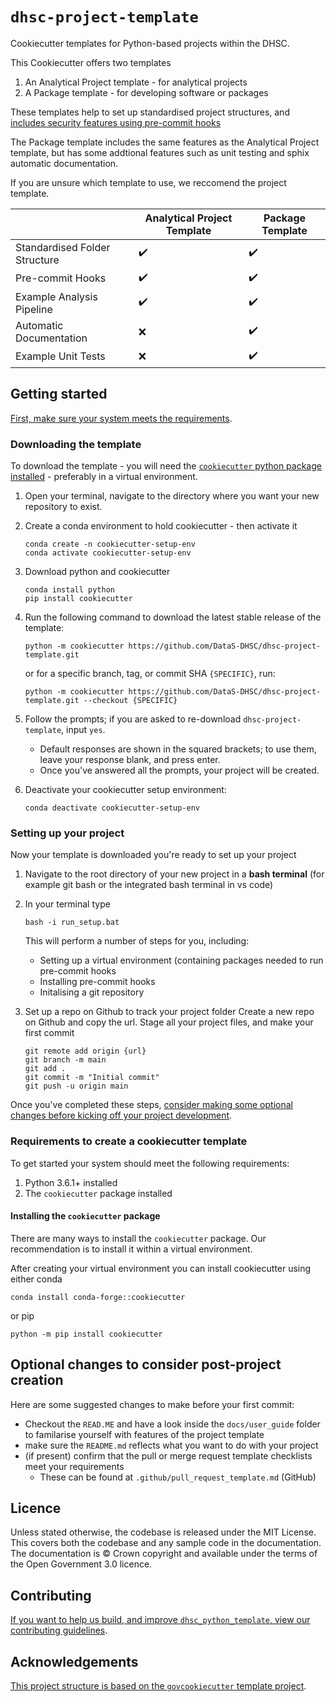 # `dhsc-project-template`

Cookiecutter templates for Python-based projects within
the DHSC.

This Cookiecutter offers two templates

1) An Analytical Project template - for analytical projects
2) A Package template - for developing software or packages

These templates help to set up standardised project structures, and [includes security
features using pre-commit hooks][docs-pre-commit]

The Package template includes the same features as the Analytical Project template, 
but has some addtional features such as unit testing and sphix automatic documentation.

If you are unsure which template to use, we reccomend the project template. 

|                               	| **Analytical Project Template** 	| **Package Template** 	|
|-------------------------------	|----------------------	|----------------------	|
| Standardised Folder Structure 	|   </center>:heavy_check_mark:</center>   |   </center>:heavy_check_mark:</center>   |
| Pre-commit Hooks              	|   :heavy_check_mark:   |   :heavy_check_mark:   |
| Example Analysis Pipeline     	|   :heavy_check_mark:   |   :heavy_check_mark:   |
| Automatic Documentation       	|         :x:            |   :heavy_check_mark:   |
| Example Unit Tests            	|         :x:            |   :heavy_check_mark:   |

## Getting started

[First, make sure your system meets the
requirements](#requirements-to-create-a-cookiecutter-template). 

### Downloading the template

To download the template - you will need the [`cookiecutter` python package installed](#requirements-to-create-a-cookiecutter-template) - preferably in a virtual environment. 

1. Open your terminal, navigate to the directory where you want your new repository to exist.
  
2. Create a conda environment to hold cookiecutter - then activate it
    ```shell
    conda create -n cookiecutter-setup-env
    conda activate cookiecutter-setup-env
    ```
     
3. Download python and cookiecutter
   ```shell
   conda install python
   pip install cookiecutter
   ```

4. Run the following command to download the latest stable release of the template:
   ```shell
   python -m cookiecutter https://github.com/DataS-DHSC/dhsc-project-template.git
   ```
   or for a specific branch, tag, or commit SHA `{SPECIFIC}`, run:
   ```shell
   python -m cookiecutter https://github.com/DataS-DHSC/dhsc-project-template.git --checkout {SPECIFIC}
   ```

5. Follow the prompts; if you are asked to re-download `dhsc-project-template`, input `yes`.
   - Default responses are shown in the squared brackets; to use them, leave your response blank, and press enter.
   - Once you've answered all the prompts, your project will be created.
  
6. Deactivate your cookiecutter setup environment:
    ```shell
    conda deactivate cookiecutter-setup-env
    ```

### Setting up your project

Now your template is downloaded you're ready to set up your project

1. Navigate to the root directory of your new project in a **bash terminal** (for example git bash or the integrated bash terminal in vs code)

2.  In your terminal type
     ```shell
    bash -i run_setup.bat
    ```
    This will perform a number of steps for you, including:
    * Setting up a virtual environment (containing packages needed to run pre-commit hooks
    * Installing pre-commit hooks
    * Initalising a git repository 

3. Set up a repo on Github to track your project folder
   Create a new repo on Github and copy the url.
   Stage all your project files, and make your first commit
   
   ```shell
   git remote add origin {url}
   git branch -m main
   git add .
   git commit -m "Initial commit"
   git push -u origin main
   ```

Once you've completed these steps, [consider making some optional changes before
kicking off your project development](#optional-changes-to-consider-post-project-creation).

### Requirements to create a cookiecutter template


To get started your system should meet the following requirements:

1. Python 3.6.1+ installed
2. The `cookiecutter` package installed

#### Installing the `cookiecutter` package

There are many ways to install the `cookiecutter` package. Our recommendation is to
install it within a virtual environment.

After creating your virtual environment you can install cookiecutter using either conda 

```shell
conda install conda-forge::cookiecutter
```

or pip

```shell
python -m pip install cookiecutter
```

## Optional changes to consider post-project creation

Here are some suggested changes to make before your first commit:
- Checkout the `READ.ME` and have a look inside the `docs/user_guide` folder
  to familarise yourself with features of the project template
- make sure the `README.md` reflects what you want to do with your project
- (if present) confirm that the pull or merge request template checklists meet your
  requirements
  - These can be found at `.github/pull_request_template.md` (GitHub)

## Licence

Unless stated otherwise, the codebase is released under the MIT License. This covers
both the codebase and any sample code in the documentation. The documentation is ©
Crown copyright and available under the terms of the Open Government 3.0 licence.

## Contributing

[If you want to help us build, and improve `dhsc_python_template`, view our contributing
guidelines](CONTRIBUTING.md).

## Acknowledgements

[This project structure is based on the `govcookiecutter` template
project][govcookiecutter].


[aqua-book]: https://www.gov.uk/government/publications/the-aqua-book-guidance-on-producing-quality-analysis-for-government
[docs-pre-commit]: https://github.com/DataS-DHSC/dhsc-project-template/blob/main/dhsc-project-template/%7B%7B%20cookiecutter.repo_name%20%7D%7D/docs/user_guide/pre_commit_hooks.md
[homebrew]: https://brew.sh/
[issue-windows-os]: https://github.com/best-practice-and-impact/govcookiecutter/issues/20
[pluralsight]: https://www.pluralsight.com/tech-blog/managing-python-environments/
[youtube]: https://www.youtube.com/watch?v=N7_d3k3uQ_M
[issue20]: https://github.com/best-practice-and-impact/govcookiecutter/issues/20
[govcookiecutter]: https://github.com/best-practice-and-impact/govcookiecutter
